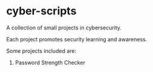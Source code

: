 # cyber-scripts

A collection of small projects in cybersecurity.

Each project promotes security learning and awareness.

Some projects included are:

1) Password Strength Checker

